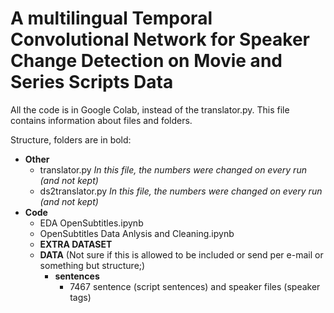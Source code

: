 # A multilingual Temporal Convolutional Network for Speaker Change Detection on Movie and Series Scripts Data

All the code is in Google Colab, instead of the translator.py. This file contains information about files and folders.

Structure, folders are in bold:
- **Other**
  - translator.py _In this file, the numbers were changed on every run (and not kept)_
  - ds2translator.py _In this file, the numbers were changed on every run (and not kept)_
- **Code**
  - EDA OpenSubtitles.ipynb
  - OpenSubtitles Data Anlysis and Cleaning.ipynb
  - **EXTRA DATASET**
  - **DATA** (Not sure if this is allowed to be included or send per e-mail or something but structure;)
    - **sentences**
      - 7467 sentence (script sentences) and speaker files (speaker tags)
